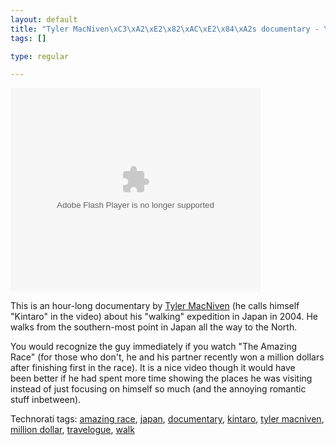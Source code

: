 ```yaml
--- 
layout: default
title: "Tyler MacNiven\xC3\xA2\xE2\x82\xAC\xE2\x84\xA2s documentary - \"Kintaro Walks Japan\""
tags: []

type: regular

---
```

<p><embed id="VideoPlayback" style="width: 400px; height: 326px" src="http://video.google.com/googleplayer.swf?docId=3067683435545761102&amp;hl=en" type="application/x-shockwave-flash" flashvars=""> </p> <p>This is an hour-long documentary&nbsp;by <a href="http://en.wikipedia.org/wiki/Tyler_MacNiven">Tyler MacNiven</a> (he calls himself "Kintaro" in the video) about his "walking" expedition in Japan in 2004. He walks from the southern-most point in&nbsp;Japan all the way to the&nbsp;North.</p> <p>You would recognize the guy immediately if you watch "The Amazing Race"&nbsp;(for those who don't, he and his&nbsp;partner recently&nbsp;won&nbsp;a million dollars after finishing first in the race). It is a nice video though it would have been&nbsp;better if&nbsp;he&nbsp;had spent more time showing the places he was visiting instead of just focusing on himself so much (and the annoying romantic stuff inbetween). </embed></p> <div class="wlWriterSmartContent" id="0767317B-992E-4b12-91E0-4F059A8CECA8:7bd3a037-db8a-4499-b1ad-e00b9c7fcfd7" contenteditable="false" style="padding-right: 0px; display: inline; padding-left: 0px; padding-bottom: 0px; margin: 0px; padding-top: 0px">Technorati tags: <a href="http://technorati.com/tags/amazing%20race" rel="tag">amazing race</a>, <a href="http://technorati.com/tags/japan" rel="tag">japan</a>, <a href="http://technorati.com/tags/documentary" rel="tag">documentary</a>, <a href="http://technorati.com/tags/kintaro" rel="tag">kintaro</a>, <a href="http://technorati.com/tags/tyler%20macniven" rel="tag">tyler macniven</a>, <a href="http://technorati.com/tags/million%20dollar" rel="tag">million dollar</a>, <a href="http://technorati.com/tags/travelogue" rel="tag">travelogue</a>, <a href="http://technorati.com/tags/walk" rel="tag">walk</a></div>
